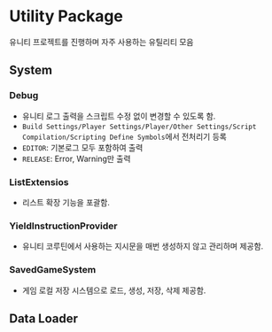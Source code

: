 # Utility Package

유니티 프로젝트를 진행하며 자주 사용하는 유틸리티 모음

## System

### Debug

* 유니티 로그 출력을 스크립트 수정 없이 변경할 수 있도록 함.
* `Build Settings/Player Settings/Player/Other Settings/Script Compilation/Scripting Define Symbols`에서 전처리기 등록
* `EDITOR`: 기본로그 모두 포함하여 출력
* `RELEASE`: Error, Warning만 출력

### ListExtensios

* 리스트 확장 기능을 포괄함.

### YieldInstructionProvider

* 유니티 코루틴에서 사용하는 지시문을 매번 생성하지 않고 관리하며 제공함.

### SavedGameSystem

* 게임 로컬 저장 시스템으로 로드, 생성, 저장, 삭제 제공함.

## Data Loader
